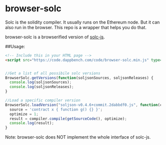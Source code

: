 # browser-solc

Solc is the solidity compiler.  It usually runs on the Ethereum node.  But it can also run in the browser.  This repo is a wrapper that helps you do that.

browser-solc is a browserified version of [solc-js](https://github.com/ethereum/solc-js).  

##Usage:
```html
<!-- Include this in your HTML page -->
<script src="https://code.dappbench.com/code/browser-solc.min.js" type="text/javascript"></script>

```

```javascript

//Get a list of all possibile solc versions
BrowserSolc.getVersions(function(soljsonSources, soljsonReleases) {
  console.log(soljsonSources);
  console.log(soljsonReleases);
}

//Load a specific compiler version
BrowserSolc.loadVersion("soljson-v0.4.6+commit.2dabbdf0.js", function(compiler) {
  source = 'contract x { function g() {} }';
  optimize = 1;
  result = compiler.compile(getSourceCode(), optimize);
  console.log(result);
}
```

Note: browser-solc does NOT implement the whole interface of solc-js.  
